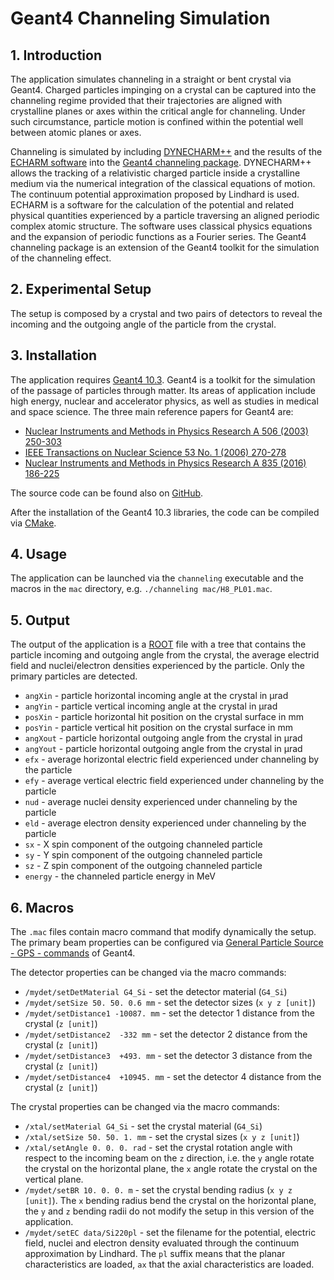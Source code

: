 # Geant4 Channeling Simulation

## 1. Introduction
The application simulates channeling in a straight or bent crystal via Geant4.
Charged particles impinging on a crystal can be captured into the channeling regime provided that their trajectories are aligned with crystalline planes or axes within the critical angle for channeling. Under such circumstance, particle motion is confined within the potential well between atomic planes or axes.

Channeling is simulated by including [DYNECHARM++](http://www.sciencedirect.com/science/article/pii/S0168583X1300308X) and the results of the [ECHARM software](http://journals.aps.org/pre/abstract/10.1103/PhysRevE.81.026708) into the [Geant4 channeling package](https://link.springer.com/article/10.1140/epjc/s10052-014-2996-y). DYNECHARM++ allows the tracking of a relativistic charged particle inside a crystalline medium via the numerical integration of the classical equations of motion. The continuum potential approximation proposed by Lindhard is used. ECHARM is a software for the calculation of the potential and related physical quantities experienced by a particle traversing an aligned periodic complex atomic structure. The software uses classical physics equations and the expansion of periodic functions as a Fourier series. The Geant4 channeling package is an extension of the Geant4 toolkit for the simulation of the channeling effect.


## 2. Experimental Setup
The setup is composed by a crystal and two pairs of detectors to reveal the incoming and the outgoing angle of the particle from the crystal.

## 3. Installation
The application requires [Geant4 10.3](www.geant4.org).
Geant4 is a toolkit for the simulation of the passage of particles through matter.
Its areas of application include high energy, nuclear and accelerator physics, as well as studies in medical and space science.
The three main reference papers for Geant4 are:
- [Nuclear Instruments and Methods in Physics Research A 506 (2003) 250-303](http://www.sciencedirect.com/science/article/pii/S0168900203013688)
- [IEEE Transactions on Nuclear Science 53 No. 1 (2006) 270-278](http://ieeexplore.ieee.org/xpls/abs_all.jsp?isnumber=33833&arnumber=1610988&count=33&index=7)
- [Nuclear Instruments and Methods in Physics Research A 835 (2016) 186-225](http://www.sciencedirect.com/science/article/pii/S0168900216306957)

The source code can be found also on [GitHub](https://github.com/Geant4/geant4/tree/geant4-10.3-release).

After the installation of the Geant4 10.3 libraries, the code can be compiled via [CMake](www.cmake.org).

## 4. Usage
The application can be launched via the `channeling` executable and the macros in the `mac` directory, e.g. `./channeling mac/H8_PL01.mac`.


## 5. Output
The output of the application is a [ROOT](https://root.cern.ch) file with a tree that contains the particle incoming and outgoing angle from the crystal, the average electrid field and nuclei/electron densities experienced by the particle. Only the primary particles are detected.

- `angXin` - particle horizontal incoming angle at the crystal in µrad
- `angYin` - particle vertical incoming angle at the crystal in µrad
- `posXin` - particle horizontal hit position on the crystal surface in mm
- `posYin` - particle vertical hit position on the crystal surface in mm
- `angXout` - particle horizontal outgoing angle from the crystal in µrad
- `angYout` - particle horizontal outgoing angle from the crystal in µrad
- `efx` - average horizontal electric field experienced under channeling by the particle
- `efy` - average vertical electric field experienced under channeling by the particle
- `nud` - average nuclei density experienced under channeling by the particle
- `eld` - average electron density experienced under channeling by the particle
- `sx` - X spin component of the outgoing channeled particle
- `sy` - Y spin component of the outgoing channeled particle
- `sz` - Z spin component of the outgoing channeled particle
- `energy` - the channeled particle energy in MeV

## 6. Macros
The `.mac` files contain macro command that modify dynamically the setup.
The primary beam properties can be configured via [General Particle Source - GPS - commands](https://geant4.web.cern.ch/geant4/UserDocumentation/UsersGuides/ForApplicationDeveloper/html/ch02s07.html) of Geant4.

The detector properties can be changed via the macro commands:
- `/mydet/setDetMaterial G4_Si` - set the detector material (`G4_Si`)
- `/mydet/setSize 50. 50. 0.6 mm` - set the detector sizes (`x y z [unit]`)
- `/mydet/setDistance1 -10087. mm` - set the detector 1 distance from the crystal (`z [unit]`)
- `/mydet/setDistance2  -332 mm` - set the detector 2 distance from the crystal (`z [unit]`)
- `/mydet/setDistance3  +493. mm` - set the detector 3 distance from the crystal (`z [unit]`)
- `/mydet/setDistance4  +10945. mm` - set the detector 4 distance from the crystal (`z [unit]`)

The crystal properties can be changed via the macro commands:
- `/xtal/setMaterial G4_Si` - set the crystal material (`G4_Si`)
- `/xtal/setSize 50. 50. 1. mm` - set the crystal sizes (`x y z [unit]`)
- `/xtal/setAngle 0. 0. 0. rad` - set the crystal rotation angle with respect to the incoming beam on the `z` direction, i.e. the `y` angle rotate the crystal on the horizontal plane, the `x` angle rotate the crystal on the vertical plane.
- `/mydet/setBR 10. 0. 0. m` - set the crystal bending radius (`x y z [unit]`). The `x` bending radius bend the crystal on the horizontal plane, the `y` and `z` bending radii do not modify the setup in this version of the application.
- `/mydet/setEC data/Si220pl` - set the filename for the potential, electric field, nuclei and electron density evaluated through the continuum approximation by Lindhard. The `pl` suffix means that the planar characteristics are loaded, `ax` that the axial characteristics are loaded.
